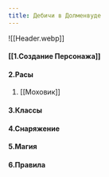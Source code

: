 ```yaml
---
title: Дебичи в Долменвуде
---
```

![[Header.webp]]

#### [[1.Создание Персонажа]]

#### 2.Расы

1. [[Моховик]]

#### 3.Классы

#### 4.Снаряжение

#### 5.Магия

#### 6.Правила

